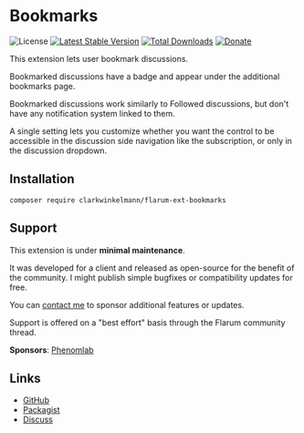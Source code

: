 # Bookmarks

![License](https://img.shields.io/badge/license-MIT-blue.svg) [![Latest Stable Version](https://img.shields.io/packagist/v/clarkwinkelmann/flarum-ext-bookmarks.svg)](https://packagist.org/packages/clarkwinkelmann/flarum-ext-bookmarks) [![Total Downloads](https://img.shields.io/packagist/dt/clarkwinkelmann/flarum-ext-bookmarks.svg)](https://packagist.org/packages/clarkwinkelmann/flarum-ext-bookmarks) [![Donate](https://img.shields.io/badge/paypal-donate-yellow.svg)](https://www.paypal.me/clarkwinkelmann)

This extension lets user bookmark discussions.

Bookmarked discussions have a badge and appear under the additional bookmarks page.

Bookmarked discussions work similarly to Followed discussions, but don't have any notification system linked to them.

A single setting lets you customize whether you want the control to be accessible in the discussion side navigation like the subscription, or only in the discussion dropdown.

## Installation

    composer require clarkwinkelmann/flarum-ext-bookmarks

## Support

This extension is under **minimal maintenance**.

It was developed for a client and released as open-source for the benefit of the community.
I might publish simple bugfixes or compatibility updates for free.

You can [contact me](https://clarkwinkelmann.com/flarum) to sponsor additional features or updates.

Support is offered on a "best effort" basis through the Flarum community thread.

**Sponsors**: [Phenomlab](https://phenomlab.net/)

## Links

- [GitHub](https://github.com/clarkwinkelmann/flarum-ext-bookmarks)
- [Packagist](https://packagist.org/packages/clarkwinkelmann/flarum-ext-bookmarks)
- [Discuss](https://discuss.flarum.org/d/25357)
